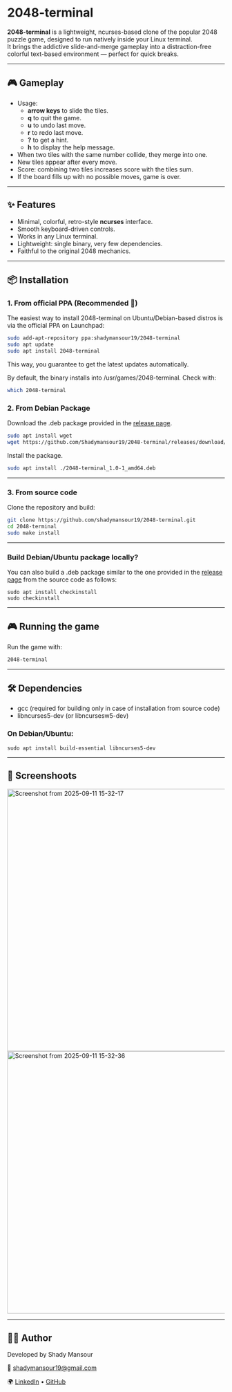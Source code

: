 # 2048-terminal

**2048-terminal** is a lightweight, ncurses-based clone of the popular 2048 puzzle game, designed to run natively inside your Linux terminal.  
It brings the addictive slide-and-merge gameplay into a distraction-free colorful text-based environment — perfect for quick breaks.

---

## 🎮 Gameplay

- Usage:
    - **arrow keys** to slide the tiles. 
    - **q** to quit the game. 
    - **u** to undo last move. 
    - **r** to redo last move. 
    - **?** to get a hint. 
    - **h** to display the help message. 
- When two tiles with the same number collide, they merge into one. 
- New tiles appear after every move. 
- Score: combining two tiles increases score with the tiles sum. 
- If the board fills up with no possible moves, game is over. 

---

## ✨ Features

- Minimal, colorful, retro-style **ncurses** interface.  
- Smooth keyboard-driven controls.  
- Works in any Linux terminal. 
- Lightweight: single binary, very few dependencies. 
- Faithful to the original 2048 mechanics. 

---

## 📦 Installation

### 1. From official PPA (Recommended 🚀)
The easiest way to install 2048-terminal on Ubuntu/Debian-based distros is via the official PPA on Launchpad:

```bash
sudo add-apt-repository ppa:shadymansour19/2048-terminal
sudo apt update
sudo apt install 2048-terminal
```

This way, you guarantee to get the latest updates automatically.


By default, the binary installs into /usr/games/2048-terminal.
Check with:

```bash
which 2048-terminal
```

### 2. From Debian Package
Download the .deb package provided in the [release page](https://github.com/Shadymansour19/2048-terminal/releases/).

```bash
sudo apt install wget
wget https://github.com/Shadymansour19/2048-terminal/releases/download/v1.0/2048-terminal_1.0-1_amd64.deb
```

Install the package.
```bash
sudo apt install ./2048-terminal_1.0-1_amd64.deb
```

---

### 3. From source code
Clone the repository and build:

```bash
git clone https://github.com/shadymansour19/2048-terminal.git
cd 2048-terminal
sudo make install
```

---

### Build Debian/Ubuntu package locally?

You can also build a .deb package similar to the one provided in the [release page](https://github.com/Shadymansour19/2048-terminal/releases/) from the source code as follows:


```
sudo apt install checkinstall
sudo checkinstall
```

---

## 🎮 Running the game

Run the game with:

```bash
2048-terminal
```


---

## 🛠 Dependencies

- gcc (required for building only in case of installation from source code)
- libncurses5-dev (or libncursesw5-dev)


### On Debian/Ubuntu:

```
sudo apt install build-essential libncurses5-dev
```

---

## 📸 Screenshoots

<img width="979" height="607" alt="Screenshot from 2025-09-11 15-32-17" src="https://github.com/user-attachments/assets/c6808e9e-740f-4daa-ad86-c2f3a9555974" />

<img width="979" height="607" alt="Screenshot from 2025-09-11 15-32-36" src="https://github.com/user-attachments/assets/52fb9701-8f7f-4a19-98ea-8ba94ba30db8" />


---

## 👩‍💻 Author

Developed by Shady Mansour

📧 shadymansour19@gmail.com

🌍 [LinkedIn](https://linkedin.com/in/shadymansour19) • [GitHub](https://github.com/shadymansour19)

